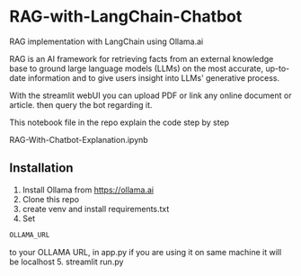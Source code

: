 # RAG-with-LangChain-Chatbot
RAG implementation with LangChain using Ollama.ai


RAG is an AI framework for retrieving facts from an external knowledge base to ground large language models (LLMs) on the most accurate, up-to-date information and to give users insight into LLMs' generative process.

With the streamlit webUI you can upload PDF or link any online document or article. then query the bot regarding it.


This notebook file in the repo explain the code step by step

RAG-With-Chatbot-Explanation.ipynb

 ## Installation

 1. Install Ollama from https://ollama.ai
 2. Clone this repo
 3. create venv and install requirements.txt
 4. Set 
 ```bash
OLLAMA_URL
```
to your OLLAMA URL, in app.py if you are using it on same machine it will be localhost
 5. streamlit run.py
